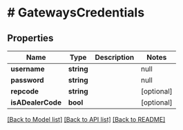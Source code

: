 # # GatewaysCredentials

## Properties

Name | Type | Description | Notes
------------ | ------------- | ------------- | -------------
**username** | **string** | | null | 
**password** | **string** | | null | 
**repcode** | **string** |  | [optional] 
**isADealerCode** | **bool** |  | [optional] 

[[Back to Model list]](../../README.md#documentation-for-models) [[Back to API list]](../../README.md#documentation-for-api-endpoints) [[Back to README]](../../README.md)


